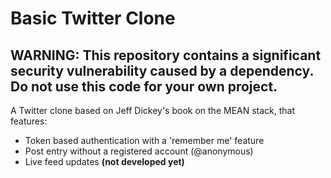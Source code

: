 # Basic Twitter Clone
## WARNING: This repository contains a significant security vulnerability caused by a dependency. Do not use this code for your own project.

A Twitter clone based on Jeff Dickey's book on the MEAN stack, that features:
- Token based authentication with a 'remember me' feature
- Post entry without a registered account (@anonymous)
-  Live feed updates **(not developed yet)**

